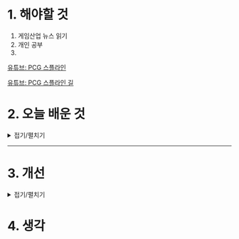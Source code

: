 
# 1. 해야할 것

1. 게임산업 뉴스 읽기 
2. 개인 공부  
3. 

[유튜브: PCG 스플라인](https://youtu.be/_iDZpQMgFQM?feature=shared)

[유튜브: PCG 스플라인 길](https://www.youtube.com/watch?v=zp1pvaZraGM&list=PLA03OHAaHgYpo0enf8p-2oEpja3grLOKZ&index=4)

# 2. 오늘 배운 것

<details>
<summary>접기/펼치기</summary>



### **언리얼 엔진 PCG(Procedural Content Generation)에서 Projection 노드**

`Projection` 노드는 **PCG 그래프에서 포인트를 특정 지형이나 표면에 투영(Projection)하는 기능**을 합니다. 주로 오픈월드 환경을 만들 때 **포인트를 지형(지형 메시나 랜드스케이프)에 정렬하거나, 특정 오브젝트의 표면을 따라 배치할 때** 사용됩니다.

---

## **📌 Projection 노드의 주요 기능**
1. **포인트를 메시에 투영**
   - 기존 포인트들을 특정 방향으로 이동시켜 메시 표면과 맞추는 역할을 합니다.
   - 지형 위에 자연스럽게 사물(나무, 돌, 건물 등)을 배치할 때 유용합니다.

2. **월드 또는 로컬 좌표에서 작동**
   - 투영 방향을 월드 좌표 기준으로 설정하거나, 로컬 좌표 기준으로 설정할 수 있습니다.

3. **높이값 조정 가능**
   - 표면 위 특정 높이로 띄우거나(Offset), 지면 아래로 내릴 수도 있습니다.

4. **충돌 감지 (Collision)**
   - 투영할 때, 선택한 오브젝트가 충돌 가능하도록 설정하여, 지정된 표면만 감지할 수 있습니다.

5. **필터링 기능**
   - 투영할 수 있는 표면을 필터링하여, 예를 들어 특정 태그가 있는 지형에만 적용할 수도 있습니다.

---

## **⚙️ Projection 노드 설정 값 (Properties)**
- **Projection Direction (투영 방향)**  
  - 포인트가 투영될 방향을 지정 (일반적으로 `Z-` 방향으로 설정하여 지면에 투영)
  
- **Projection Type (투영 타입)**
  - `Closest Surface` : 가장 가까운 표면으로 투영
  - `Downward` : 아래 방향으로만 투영 (지형 배치에 주로 사용)
  - `Upward` : 위쪽 방향으로만 투영

- **Max Distance (최대 거리)**
  - 투영 가능한 최대 거리 (이 거리 내에 표면이 없으면 투영이 발생하지 않음)

- **Filter by Tag (태그로 필터링)**
  - 특정 태그를 가진 오브젝트에만 투영 적용 가능

- **Collision Channel (충돌 채널)**
  - 충돌 감지를 활성화하여, 특정 충돌 채널을 통해 투영할 대상 표면을 선택 가능

---

## **📌 Projection 노드 활용 예제**
### **1. 나무를 지형에 배치**
- 랜덤한 위치에 생성된 나무 포인트를 `Projection` 노드를 사용해 지형 표면에 정렬하여 자연스럽게 배치.

### **2. 건물이나 오브젝트를 지형의 굴곡에 맞추기**
- 절벽이나 언덕에 건물을 배치할 때 Projection 노드를 활용하여 기초를 땅에 정확히 밀착시킴.

### **3. 특정 표면(예: 도로) 위에 오브젝트 생성**
- `Tag` 필터링을 사용하여, 도로 태그가 있는 메시 위에만 가로등이나 표지판을 배치할 수 있음.

---

## **✅ Projection 노드 사용 시 팁**
1. **Max Distance를 너무 크게 하면 성능 저하 가능**  
   → 적절한 거리값을 설정하여 불필요한 연산을 줄이는 것이 좋음.

2. **충돌 채널을 활용하여 원하는 표면만 선택**  
   → 예를 들어, `Landscape`만 충돌 대상으로 지정하면 나무가 건물 위에 배치되는 것을 방지할 수 있음.

3. **Offset 값을 조절하여 자연스러운 배치**  
   → 예를 들어, 바위를 지형에 배치할 때 약간 묻히도록 하면 더욱 자연스럽게 보임.

---

이해가 잘 됐어? 혹시 더 궁금한 점 있으면 알려줘! 😊

</details>

****


# 3. 개선


<details>
<summary>접기/펼치기</summary>


</details>



# 4. 생각



